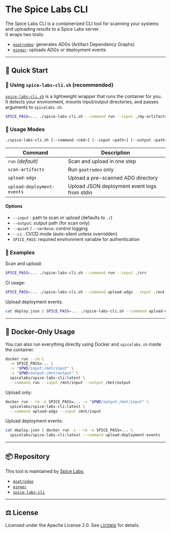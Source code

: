 # The Spice Labs CLI

The Spice Labs CLI is a containerized CLI tool for scanning your systems and uploading results to a Spice Labs server.  
It wraps two tools:
- [`goatrodeo`](https://github.com/spice-labs-inc/goatrodeo): generates ADGs (Artifact Dependency Graphs)
- [`ginger`](https://github.com/spice-labs-inc/ginger): uploads ADGs or deployment events

---

## 🚀 Quick Start

### 🔹 Using `spice-labs-cli.sh` (recommended)

[`spice-labs-cli.sh`](spice-labs-cli.sh) is a lightweight wrapper that runs the container for you.  
It detects your environment, mounts input/output directories, and passes arguments to `spicelabs.sh`.

```bash
SPICE_PASS=... ./spice-labs-cli.sh --command run --input ./my-artifacts
```

### 🔹 Usage Modes

```bash
./spice-labs-cli.sh [--command <cmd>] [--input <path>] [--output <path>] [--ci] [--quiet|--verbose]
```

| Command                      | Description                                     |
|------------------------------|-------------------------------------------------|
| `run` *(default)*            | Scan and upload in one step                     |
| `scan-artifacts`             | Run `goatrodeo` only                            |
| `upload-adgs`                | Upload a pre-scanned ADG directory              |
| `upload-deployment-events`   | Upload JSON deployment event logs from stdin   |

#### Options

- `--input` : path to scan or upload (defaults to `./`)
- `--output`: output path (for scan only)
- `--quiet` / `--verbose`: control logging
- `--ci`    : CI/CD mode (auto-silent unless overridden)
- `SPICE_PASS`: required environment variable for authentication

### 🔹 Examples

Scan and upload:
```bash
SPICE_PASS=... ./spice-labs-cli.sh --command run --input ./src
```

CI usage:
```bash
SPICE_PASS=... ./spice-labs-cli.sh --command upload-adgs --input ./out --ci
```

Upload deployment events:
```bash
cat deploy.json | SPICE_PASS=... ./spice-labs-cli.sh --command upload-deployment-events
```

---

## 🐳 Docker-Only Usage

You can also run everything directly using Docker and `spicelabs.sh` inside the container.

```bash
docker run --rm \
  -e SPICE_PASS=... \
  -v "$PWD/input:/mnt/input" \
  -v "$PWD/output:/mnt/output" \
  spicelabs/spice-labs-cli:latest \
  --command run --input /mnt/input --output /mnt/output
```

Upload only:
```bash
docker run --rm -e SPICE_PASS=... -v "$PWD/output:/mnt/input" \
  spicelabs/spice-labs-cli:latest \
  --command upload-adgs --input /mnt/input
```

Upload deployment events:
```bash
cat deploy.json | docker run -i --rm -e SPICE_PASS=... \
  spicelabs/spice-labs-cli:latest --command upload-deployment-events
```

---

## 📦 Repository

This tool is maintained by [Spice Labs](https://github.com/spice-labs-inc).

- [`goatrodeo`](https://github.com/spice-labs-inc/goatrodeo)
- [`ginger`](https://github.com/spice-labs-inc/ginger)
- [`spice-labs-cli`](https://github.com/spice-labs-inc/spice-labs-cli)

---

## ⚖️ License

Licensed under the Apache License 2.0. See [`LICENSE`](LICENSE) for details.